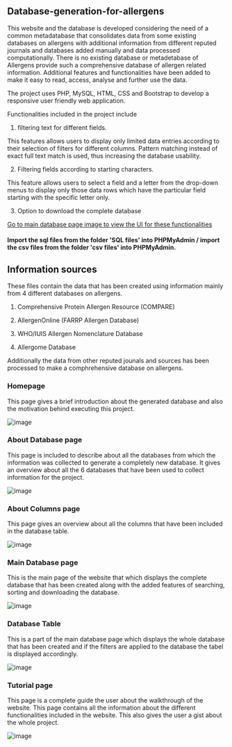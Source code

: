 ## Database-generation-for-allergens
This website and the database is developed considering the need of a common metadatabase that consolidates data from some existing databases on allergens with additional information from different reputed journals and databases added manually and data processed computationally.  There is no existing database or metadetabase of Allergens provide such a comprehensive database of allergen related information. Additional features and functionalities have been added to make it easy to read, access, analyse and further use the data.

The project uses PHP, MySQL, HTML, CSS and Bootstrap to develop a responsive user friendly web application.

Functionalities included in the project include 

1. filtering text for different fields.

This features allows users to display only limited data entries according to their selection of filters for different columns. Pattern matching instead of exact full text match is used, thus increasing the database usability.

2. Filtering fields according to starting characters.

This feature allows users to select a field and a letter from the drop-down menus to display only those data rows which have the particular field starting with the specific letter only.

3. Option to download the complete database

[Go to main database page image to view the UI for these functionalities ](#main-database-page)

#### Import the sql files from the folder 'SQL files' into PHPMyAdmin / import the csv files from the folder 'csv files' into PHPMyAdmin.

## Information sources
These files contain the data that has been created using information mainly from 4 different databases on allergens.

1. Comprehensive Protein Allergen Resource (COMPARE)

2.	AllergenOnline (FARRP Allergen Database)

3.	WHO/IUIS Allergen Nomenclature Database

4.	Allergome Database

Additionally the data from other reputed jounals and sources has been processed to make a comphrehensive database on allergens.

### Homepage
This page gives a brief introduction  about the generated database and also the motivation behind executing this project.

![image](https://user-images.githubusercontent.com/66554341/120061130-5e43a780-c079-11eb-887e-f8adbb3bfa8d.png)

### About Database page
This page is included to describe about all the databases from which the information was collected to generate a completely new database.  It gives an overview about all the 6 databases that have been used to collect information for the project.

![image](https://user-images.githubusercontent.com/66554341/120061215-c3979880-c079-11eb-9ac9-fcb80e0c702c.png)

### About Columns page
This page gives an overview about all the columns that have been included in the database table.

![image](https://user-images.githubusercontent.com/66554341/120061280-1f622180-c07a-11eb-9ca7-d9c95f57de32.png)

### Main Database page
This is the main page of the website that which displays the complete database that has been created along with the added features of searching, sorting and downloading the database. 

![image](https://user-images.githubusercontent.com/66554341/120061305-3bfe5980-c07a-11eb-88bf-abf4493b2d1d.png)

### Database Table
This is a part of the main database page which displays the whole database that has been created and if the filters are applied to the database the tabel is displayed accordingly.

![image](https://user-images.githubusercontent.com/66554341/120061514-466d2300-c07b-11eb-9c68-5f21969389db.png)

### Tutorial page
This page is a complete guide the user about the walkthrough of the website. This page contains all the information about the different functionalities included in the website. This also gives the user a gist about the whole project.

![image](https://user-images.githubusercontent.com/66554341/120061422-c8108100-c07a-11eb-8a55-64a6b9ff7888.png)



